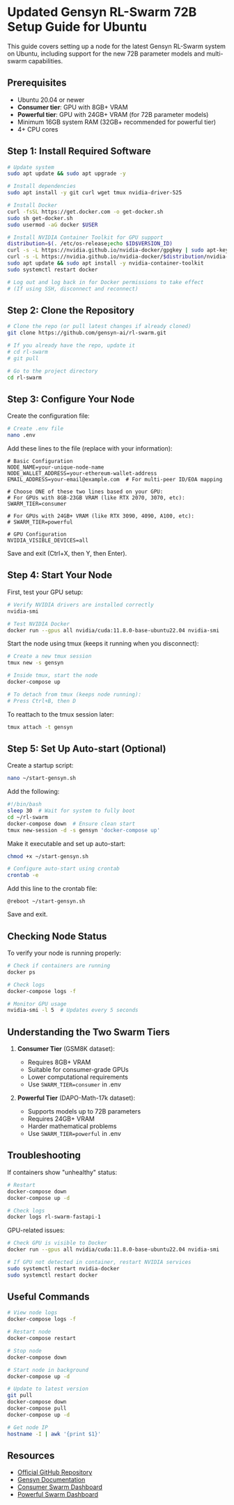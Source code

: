 # Updated Gensyn RL-Swarm 72B Setup Guide for Ubuntu

This guide covers setting up a node for the latest Gensyn RL-Swarm system on Ubuntu, including support for the new 72B parameter models and multi-swarm capabilities.

## Prerequisites

- Ubuntu 20.04 or newer
- **Consumer tier**: GPU with 8GB+ VRAM
- **Powerful tier**: GPU with 24GB+ VRAM (for 72B parameter models)
- Minimum 16GB system RAM (32GB+ recommended for powerful tier)
- 4+ CPU cores

## Step 1: Install Required Software

```bash
# Update system
sudo apt update && sudo apt upgrade -y

# Install dependencies
sudo apt install -y git curl wget tmux nvidia-driver-525

# Install Docker
curl -fsSL https://get.docker.com -o get-docker.sh
sudo sh get-docker.sh
sudo usermod -aG docker $USER

# Install NVIDIA Container Toolkit for GPU support
distribution=$(. /etc/os-release;echo $ID$VERSION_ID)
curl -s -L https://nvidia.github.io/nvidia-docker/gpgkey | sudo apt-key add -
curl -s -L https://nvidia.github.io/nvidia-docker/$distribution/nvidia-docker.list | sudo tee /etc/apt/sources.list.d/nvidia-docker.list
sudo apt update && sudo apt install -y nvidia-container-toolkit
sudo systemctl restart docker

# Log out and log back in for Docker permissions to take effect
# (If using SSH, disconnect and reconnect)
```

## Step 2: Clone the Repository

```bash
# Clone the repo (or pull latest changes if already cloned)
git clone https://github.com/gensyn-ai/rl-swarm.git

# If you already have the repo, update it
# cd rl-swarm
# git pull

# Go to the project directory
cd rl-swarm
```

## Step 3: Configure Your Node

Create the configuration file:

```bash
# Create .env file
nano .env
```

Add these lines to the file (replace with your information):

```
# Basic Configuration
NODE_NAME=your-unique-node-name
NODE_WALLET_ADDRESS=your-ethereum-wallet-address
EMAIL_ADDRESS=your-email@example.com  # For multi-peer ID/EOA mapping

# Choose ONE of these two lines based on your GPU:
# For GPUs with 8GB-23GB VRAM (like RTX 2070, 3070, etc):
SWARM_TIER=consumer

# For GPUs with 24GB+ VRAM (like RTX 3090, 4090, A100, etc):
# SWARM_TIER=powerful

# GPU Configuration
NVIDIA_VISIBLE_DEVICES=all
```

Save and exit (Ctrl+X, then Y, then Enter).

## Step 4: Start Your Node

First, test your GPU setup:

```bash
# Verify NVIDIA drivers are installed correctly
nvidia-smi

# Test NVIDIA Docker
docker run --gpus all nvidia/cuda:11.8.0-base-ubuntu22.04 nvidia-smi
```

Start the node using tmux (keeps it running when you disconnect):

```bash
# Create a new tmux session
tmux new -s gensyn

# Inside tmux, start the node
docker-compose up

# To detach from tmux (keeps node running): 
# Press Ctrl+B, then D
```

To reattach to the tmux session later:

```bash
tmux attach -t gensyn
```

## Step 5: Set Up Auto-start (Optional)

Create a startup script:

```bash
nano ~/start-gensyn.sh
```

Add the following:

```bash
#!/bin/bash
sleep 30  # Wait for system to fully boot
cd ~/rl-swarm
docker-compose down  # Ensure clean start
tmux new-session -d -s gensyn 'docker-compose up'
```

Make it executable and set up auto-start:

```bash
chmod +x ~/start-gensyn.sh

# Configure auto-start using crontab
crontab -e
```

Add this line to the crontab file:

```
@reboot ~/start-gensyn.sh
```

Save and exit.

## Checking Node Status

To verify your node is running properly:

```bash
# Check if containers are running
docker ps

# Check logs
docker-compose logs -f

# Monitor GPU usage
nvidia-smi -l 5  # Updates every 5 seconds
```

## Understanding the Two Swarm Tiers

1. **Consumer Tier** (GSM8K dataset):
   - Requires 8GB+ VRAM
   - Suitable for consumer-grade GPUs
   - Lower computational requirements
   - Use `SWARM_TIER=consumer` in .env

2. **Powerful Tier** (DAPO-Math-17k dataset):
   - Supports models up to 72B parameters
   - Requires 24GB+ VRAM
   - Harder mathematical problems
   - Use `SWARM_TIER=powerful` in .env

## Troubleshooting

If containers show "unhealthy" status:

```bash
# Restart
docker-compose down
docker-compose up -d

# Check logs
docker logs rl-swarm-fastapi-1
```

GPU-related issues:

```bash
# Check GPU is visible to Docker
docker run --gpus all nvidia/cuda:11.8.0-base-ubuntu22.04 nvidia-smi

# If GPU not detected in container, restart NVIDIA services
sudo systemctl restart nvidia-docker
sudo systemctl restart docker
```

## Useful Commands

```bash
# View node logs
docker-compose logs -f

# Restart node
docker-compose restart

# Stop node
docker-compose down

# Start node in background
docker-compose up -d

# Update to latest version
git pull
docker-compose down
docker-compose pull
docker-compose up -d

# Get node IP
hostname -I | awk '{print $1}'
```

## Resources

- [Official GitHub Repository](https://github.com/gensyn-ai/rl-swarm)
- [Gensyn Documentation](https://docs.gensyn.ai/litepaper)
- [Consumer Swarm Dashboard](https://app.gensyn.ai/dashboard)
- [Powerful Swarm Dashboard](https://app.gensyn.ai/dashboard-hard)
